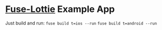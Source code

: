 # [Fuse-Lottie](https://cnn.com) Example App

Just build and run:
`fuse build t=ios --run`
`fuse build t=android --run`
